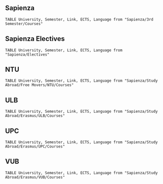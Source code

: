 ## Sapienza

```dataview
TABLE University, Semester, Link, ECTS, Language from "Sapienza/3rd Semester/Courses"
```

## Sapienza Electives
```dataview
TABLE University, Semester, Link, ECTS, Language from "Sapienza/Electives"
```



## NTU
```dataview
TABLE University, Semester, Link, ECTS, Language from "Sapienza/Study Abroad/Free Movers/NTU/Courses"
```


## ULB
```dataview
TABLE University, Semester, Link, ECTS, Language from "Sapienza/Study Abroad/Erasmus/ULB/Courses"
```
## UPC
```dataview
TABLE University, Semester, Link, ECTS, Language from "Sapienza/Study Abroad/Erasmus/UPC/Courses"
```


## VUB
```dataview
TABLE University, Semester, Link, ECTS, Language from "Sapienza/Study Abroad/Erasmus/VUB/Courses"
```
